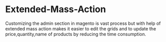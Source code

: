 # Extended-Mass-Action
Customizing the admin section in magento is vast process but with help of extended mass action makes it easier to edit the grids and to update the price,quantity,name of products by reducing the time consumption.
